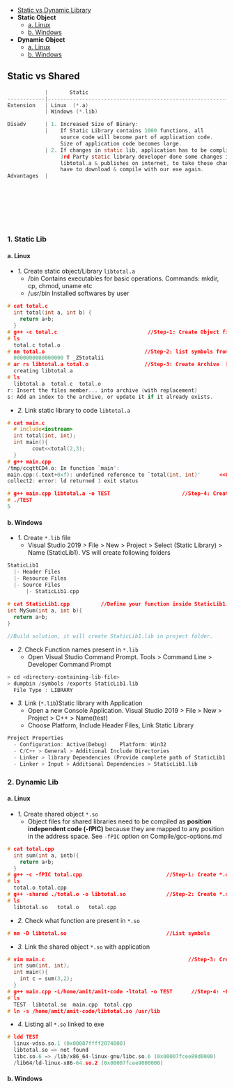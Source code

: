 - [Static vs Dynamic Library](#vs)
- **Static Object**
  - [a. Linux](#lis)
  - [b. Windows](#wins)
- **Dynamic Object**
  - [a. Linux](#lid)
  - [b. Windows](#wind)


<a name=vs></a>
## Static vs Shared
```c
            |       Static                                                     |   Dynamic
------------|------------------------------------------------------------------|------------
Extension   | Linux  (*.a)                                                     | (*.so)
            | Windows (*.lib)                                                  | (*.dll)

Disadv      | 1. Increased Size of Binary:                                     |
            |    If Static Library contains 1000 functions, all                |
                 source code will become part of application code. 
                 Size of application code becomes large.
            | 2. If changes in static lib, application has to be complied again
                 3rd Party static library developer done some changes in 
                 libtotal.a & publishes on internet, to take those changes we 
                 have to download & compile with our exe again.
Advantages  |                                                                  | 1. Size of Binary not increased
                                                                                    A dynamic library does not become part of
                                                                                    application code. These are stored at some
                                                                                    memory (/usr/lib64/libutil.so) Only address
                                                                                    of function is placed inside with the exe.
                                                                               | 2. If changes happens in Dynamic Library
                                                                                    provided by 3rd party, application need not
                                                                                    to be complied.
```

### 1. Static Lib
<a name=lis></a>
#### a. Linux
- _1._ Create static object/Library `libtotal.a`
  - /bin Contains executables for basic operations. Commands: mkdir, cp, chmod, uname etc
  - /usr/bin Installed softwares by user
```c
# cat total.c
  int total(int a, int b) {
    return a+b;
  }
# g++ -c total.c                             //Step-1: Create Object file
# ls
  total.c total.o
# nm total.o                                //Step-2: list symbols from object files 
  0000000000000000 T _Z5totalii
# ar rs libtotal.a total.o                  //Step-3: Create Archive  [OR ar -cvq]
  creating libtotal.a
# ls
  libtotal.a  total.c  total.o
r: Insert the files member... into archive (with replacement)
s: Add an index to the archive, or update it if it already exists.
```
- _2._ Link static library to code `libtotal.a`
```c
# cat main.c
  # include<iostream>
  int total(int, int);
  int main(){
        cout<<total(2,3);
  }
# g++ main.cpp
/tmp/ccqttCD4.o: In function `main':
main.cpp:(.text+0xf): undefined reference to `total(int, int)'      <<Linker Error. Compiler only check declaration(which it finds). Linker cannot find definition
collect2: error: ld returned 1 exit status

# g++ main.cpp libtotal.a -o TEST                       //Step-4: Create EXE
# ./TEST
5
```

<a name=wins></a>
#### b. Windows
- _1._ Create `*.lib` file
  - Visual Studio 2019 > File > New > Project > Select (Static Library) > Name (StaticLib1). VS will create following folders
```c
StaticLib1
  |- Header Files
  |- Resource Files
  |- Source Files
      |- StaticLib1.cpp
      
# cat StaticLib1.cpp          //Define your function inside StaticLib1.cpp
int MySum(int a, int b){
  return a+b;
}      

//Build solution, it will create StaticLib1.lib in project folder.
```
- _2._ Check Function names present in `*.lib`
  - Open Visual Studio Command Prompt. Tools > Command Line > Developer Command Prompt
```c
> cd <directory-containing-lib-file>
> dumpbin /symbols /exports StaticLib1.lib
  File Type : LIBRARY
```
- _3._ Link (`*.lib`)Static library with Application
  - Open a new Console Application. Visual Studio 2019 > File > New > Project > C++ > Name(test)
  - Choose Platform, Include Header Files, Link Static Library
```c
Project Properties 
  - Configuration: Active(Debug)    Platform: Win32
  - C/C++ > General > Additional Include Directories                         //Include Header file
  - Linker > library Dependencies (Provide complete path of StaticLib1.lib)  //Link the Library
  - Linker > Input > Additional Dependencies > StaticLib1.lib                //Add Library Name
```

### 2. Dynamic Lib
<a name=lid></a>
#### a. Linux
- _1._ Create shared object `*.so`
  - Object files for shared libraries need to be compiled as **position independent code (-fPIC)** because they are mapped to any position in the address space. See `-fPIC` option on Compile/gcc-options.md
```c
# cat total.cpp
  int sum(int a, intb){ 
    return a+b; 
  }
# g++ -c -fPIC total.cpp                           //Step-1: Create *.o (Object Files) with -fPIC flag enabled
# ls
  total.o total.cpp
# g++ -shared ./total.o -o libtotal.so             //Step-2: Create *.so(Shared object) with -shared flag
# ls
  libtotal.so   total.o   total.cpp
```
- _2._ Check what function are present in `*.so`
```c
# nm -D libtotal.so                                //List symbols
```
- _3._ Link the shared object `*.so` with application
```c
# vim main.c                                              //Step-3: Create driver file
  int sum(int, int);
  int main(){ 
    int c = sum(3,2); 
  }
# g++ main.cpp -L/home/amit/amit-code -ltotal -o TEST      //Step-4: -L<path-to-shared-lib-dir>  -l<named of shared library without .so>
# ls
  TEST  libtotal.so  main.cpp  total.cpp
# ln -s /home/amit/amit-code/libtotal.so /usr/lib
``` 
- _4._ Listing all `*.so` linked to exe
```c
# ldd TEST
  linux-vdso.so.1 (0x00007ffff2074000)
  libtotal.so => not found
  libc.so.6 => /lib/x86_64-linux-gnu/libc.so.6 (0x00007fcee89d0000)
  /lib64/ld-linux-x86-64.so.2 (0x00007fcee9000000)
```

<a name=wins></a>
#### b. Windows
